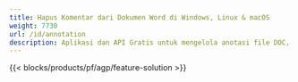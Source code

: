 ```yaml
---
title: Hapus Komentar dari Dokumen Word di Windows, Linux & macOS 
weight: 7730
url: /id/annotation
description: Aplikasi dan API Gratis untuk mengelola anotasi file DOC, DOCX, DOCM, DOTM, RTF, DOT, dan ODT
---
```


{{< blocks/products/pf/agp/feature-solution >}} 

